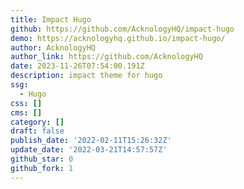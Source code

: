 ```yaml
---
title: Impact Hugo
github: https://github.com/AcknologyHQ/impact-hugo
demo: https://acknologyhq.github.io/impact-hugo/
author: AcknologyHQ
author_link: https://github.com/AcknologyHQ
date: 2023-11-26T07:54:00.191Z
description: impact theme for hugo
ssg:
  - Hugo
css: []
cms: []
category: []
draft: false
publish_date: '2022-02-11T15:26:32Z'
update_date: '2022-03-21T14:57:57Z'
github_star: 0
github_fork: 1
---
```

